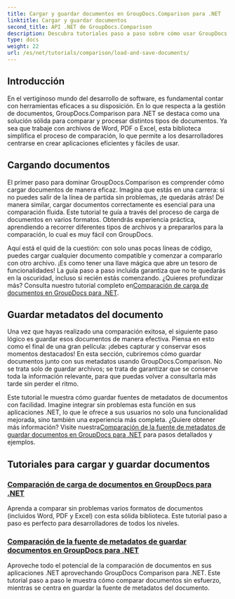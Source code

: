 ```yaml
---
title: Cargar y guardar documentos en GroupDocs.Comparison para .NET
linktitle: Cargar y guardar documentos
second_title: API .NET de GroupDocs.Comparison
description: Descubra tutoriales paso a paso sobre cómo usar GroupDocs.Comparison para .NET para cargar y guardar documentos de manera eficiente. Perfecto para desarrolladores que buscan optimizar las comparaciones de documentos.
type: docs
weight: 22
url: /es/net/tutorials/comparison/load-and-save-documents/
---
```

## Introducción

En el vertiginoso mundo del desarrollo de software, es fundamental contar con herramientas eficaces a su disposición. En lo que respecta a la gestión de documentos, GroupDocs.Comparison para .NET se destaca como una solución sólida para comparar y procesar distintos tipos de documentos. Ya sea que trabaje con archivos de Word, PDF o Excel, esta biblioteca simplifica el proceso de comparación, lo que permite a los desarrolladores centrarse en crear aplicaciones eficientes y fáciles de usar.

## Cargando documentos

El primer paso para dominar GroupDocs.Comparison es comprender cómo cargar documentos de manera eficaz. Imagina que estás en una carrera: si no puedes salir de la línea de partida sin problemas, ¡te quedarás atrás! De manera similar, cargar documentos correctamente es esencial para una comparación fluida. Este tutorial te guía a través del proceso de carga de documentos en varios formatos. Obtendrás experiencia práctica, aprendiendo a recorrer diferentes tipos de archivos y a prepararlos para la comparación, lo cual es muy fácil con GroupDocs.

 Aquí está el quid de la cuestión: con solo unas pocas líneas de código, puedes cargar cualquier documento compatible y comenzar a compararlo con otro archivo. ¡Es como tener una llave mágica que abre un tesoro de funcionalidades! La guía paso a paso incluida garantiza que no te quedarás en la oscuridad, incluso si recién estás comenzando. ¿Quieres profundizar más? Consulta nuestro tutorial completo en[Comparación de carga de documentos en GroupDocs para .NET](./load-documents/).

## Guardar metadatos del documento

Una vez que hayas realizado una comparación exitosa, el siguiente paso lógico es guardar esos documentos de manera efectiva. Piensa en esto como el final de una gran película: ¡debes capturar y conservar esos momentos destacados! En esta sección, cubriremos cómo guardar documentos junto con sus metadatos usando GroupDocs.Comparison. No se trata solo de guardar archivos; se trata de garantizar que se conserve toda la información relevante, para que puedas volver a consultarla más tarde sin perder el ritmo.

 Este tutorial le muestra cómo guardar fuentes de metadatos de documentos con facilidad. Imagine integrar sin problemas esta función en sus aplicaciones .NET, lo que le ofrece a sus usuarios no solo una funcionalidad mejorada, sino también una experiencia más completa. ¿Quiere obtener más información? Visite nuestra[Comparación de la fuente de metadatos de guardar documentos en GroupDocs para .NET](./save-documents-metadata-source/) para pasos detallados y ejemplos.

## Tutoriales para cargar y guardar documentos
### [Comparación de carga de documentos en GroupDocs para .NET](./load-documents/)
Aprenda a comparar sin problemas varios formatos de documentos (incluidos Word, PDF y Excel) con esta sólida biblioteca. Este tutorial paso a paso es perfecto para desarrolladores de todos los niveles.
### [Comparación de la fuente de metadatos de guardar documentos en GroupDocs para .NET](./save-documents-metadata-source/)
Aproveche todo el potencial de la comparación de documentos en sus aplicaciones .NET aprovechando GroupDocs Comparison para .NET. Este tutorial paso a paso le muestra cómo comparar documentos sin esfuerzo, mientras se centra en guardar la fuente de metadatos del documento.